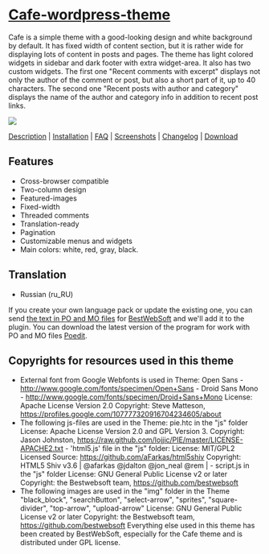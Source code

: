<a href="http://bestwebsoft.com/theme/cafe/" target=_blank>Cafe-wordpress-theme</a>
====================

Cafe is a simple theme with a good-looking design and white background by default. It has fixed width of content section, but it is rather wide for displaying lots of content in posts and pages. The theme has light colored widgets in sidebar and dark footer with extra widget-area. It also has two custom widgets. The first one "Recent comments with excerpt" displays not only the author of the comment or post, but also a short part of it, up to 40 characters. The second one "Recent posts with author and category" displays the name of the author and category info in addition to recent post links. 

<img src="http://bestwebsoft.com/wp-content/uploads/2014/05/cafe-wp-banner.jpg" />

<a href="http://bestwebsoft.com/products/cafe/description" target=_blank>Description</a> | 
<a href="http://bestwebsoft.com/products/cafe/installation" target=_blank>Installation</a> | 
<a href="http://bestwebsoft.com/products/cafe/faq" target=_blank>FAQ</a> | 
<a href="http://bestwebsoft.com/products/cafe/screenshots" target=_blank>Screenshots</a> | 
<a href="http://bestwebsoft.com/products/cafe/changelog" target=_blank>Changelog</a> | 
<a href="http://bestwebsoft.com/products/cafe/download" target=_blank>Download</a>


Features
-----------------
* Cross-browser compatible
* Two-column design
* Featured-images
* Fixed-width
* Threaded comments
* Translation-ready
* Pagination
* Customizable menus and widgets
* Main colors: white, red, gray, black.

Translation
-----------------
* Russian (ru_RU)

If you create your own language pack or update the existing one, you can send <a href="http://codex.wordpress.org/Translating_WordPress" target="_blank">the text in PO and MO files</a> for <a href="http://support.bestwebsoft.com" target="_blank">BestWebSoft</a> and we'll add it to the plugin. You can download the latest version of the program for work with PO and MO files <a href="http://www.poedit.net/download.php" target="_blank">Poedit</a>.

Copyrights for resources used in this theme
-----------------
* External font from Google Webfonts is used in Theme:
Open Sans - http://www.google.com/fonts/specimen/Open+Sans - Droid Sans Mono - http://www.google.com/fonts/specimen/Droid+Sans+Mono License: Apache License Version 2.0 Copyright: Steve Matteson, https://profiles.google.com/107777320916704234605/about
* The following js-files are used in the Theme:
pie.htc in the "js" folder License: Apache License Version 2.0 and GPL Version 3. Copyright: Jason Johnston, https://raw.github.com/lojjic/PIE/master/LICENSE-APACHE2.txt - 'html5.js' file in the "js" folder: License: MIT/GPL2 Licensed Source: https://github.com/aFarkas/html5shiv Copyright: HTML5 Shiv v3.6 | @afarkas @jdalton @jon_neal @rem | - script.js in the "js" folder License: GNU General Public License v2 or later Copyright: the Bestwebsoft team, https://github.com/bestwebsoft
* The following images are used in the "img" folder in the Theme
"black_block", "searchButton", "select-arrow", "sprites", "square-divider", "top-arrow", "upload-arrow" License: GNU General Public License v2 or later Copyright: the Bestwebsoft team, https://github.com/bestwebsoft Everything else used in this theme has been created by BestWebSoft, especially for the Cafe theme and is distributed under GPL license. 
